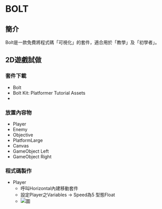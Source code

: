 # BOLT
## 簡介
Bolt是一款免費將程式碼「可視化」的套件，適合用於「教學」及「初學者」。

## 2D遊戲試做
### 套件下載
- Bolt
- Bolt Kit: Platformer Tutorial Assets
- 
### 放置內容物
- Player
- Enemy
- Objective
- PlatformLarge
- Canvas
- GameObject Left 
- GameObject Right
### 程式碼製作
- Player
  - 呼叫Horizontal內建移動套件
  - 設定Player之Variables → Speed為5 型態Float
  - ![圖](R "https://github.com/derek071717/pokemon/blob/main/Player%20move.png")
